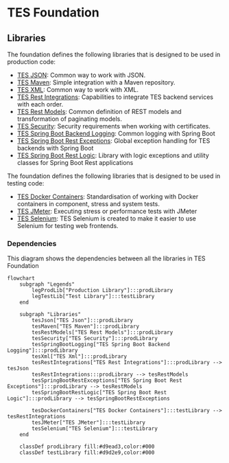 # TES Foundation

## Libraries

The foundation defines the following libraries that is designed to be used in production code:

- [TES JSON](../tes-json/README.md): Common way to work with JSON.
- [TES Maven](../tes-maven/README.md): Simple integration with a Maven repository.
- [TES XML](../tes-xml/README.md): Common way to work with XML.
- [TES Rest Integrations](../tes-rest-integrations/README.md): Capabilities to integrate TES backend 
  services with each order.
- [TES Rest Models](../tes-rest-models/README.md): Common definition of REST models and transformation of paginating 
  models.
- [TES Security](../tes-security/README.md): Security requirements when working with certificates.
- [TES Spring Boot Backend Logging](../tes-spring-boot-backend-logging/README.md): Common logging with Spring Boot
- [TES Spring Boot Rest Exceptions](../tes-spring-boot-rest-exceptions/README.md): Global exception handling for 
  TES backends with Spring Boot
- [TES Spring Boot Rest Logic](../tes-spring-boot-rest-logic/README.md): Library with logic exceptions and 
  utility classes for Spring Boot Rest applications

The foundation defines the following libraries that is designed to be used in testing code:

- [TES Docker Containers](../tes-docker-containers/README.md): Standardisation of working with Docker containers
  in component, stress and system tests.
- [TES JMeter](../tes-jmeter/README.md): Executing stress or performance tests with JMeter
- [TES Selenium](../tes-selenium/README.md): TES Selenium is created to make it easier to use Selenium 
  for testing web frontends.

### Dependencies

This diagram shows the dependencies between all the libraries in TES Foundation

```mermaid
flowchart
    subgraph "Legends"
        legProdLib["Production Library"]:::prodLibrary
        legTestLib["Test Library"]:::testLibrary
    end

    subgraph "Libraries"
        tesJson["TES Json"]:::prodLibrary
        tesMaven["TES Maven"]:::prodLibrary
        tesRestModels["TES Rest Models"]:::prodLibrary
        tesSecurity["TES Security"]:::prodLibrary
        tesSpringBootLogging["TES Spring Boot Backend Logging"]:::prodLibrary
        tesXml["TES Xml"]:::prodLibrary
        tesRestIntegrations["TES Rest Integrations"]:::prodLibrary --> tesJson
        tesRestIntegrations:::prodLibrary --> tesRestModels
        tesSpringBootRestExceptions["TES Spring Boot Rest Exceptions"]:::prodLibrary --> tesRestModels
        tesSpringBootRestLogic["TES Spring Boot Rest Logic"]:::prodLibrary --> tesSpringBootRestExceptions

        tesDockerContainers["TES Docker Containers"]:::testLibrary --> tesRestIntegrations
        tesJMeter["TES JMeter"]:::testLibrary
        tesSelenium["TES Selenium"]:::testLibrary
    end

    classDef prodLibrary fill:#d9ead3,color:#000
    classDef testLibrary fill:#d9d2e9,color:#000
```
